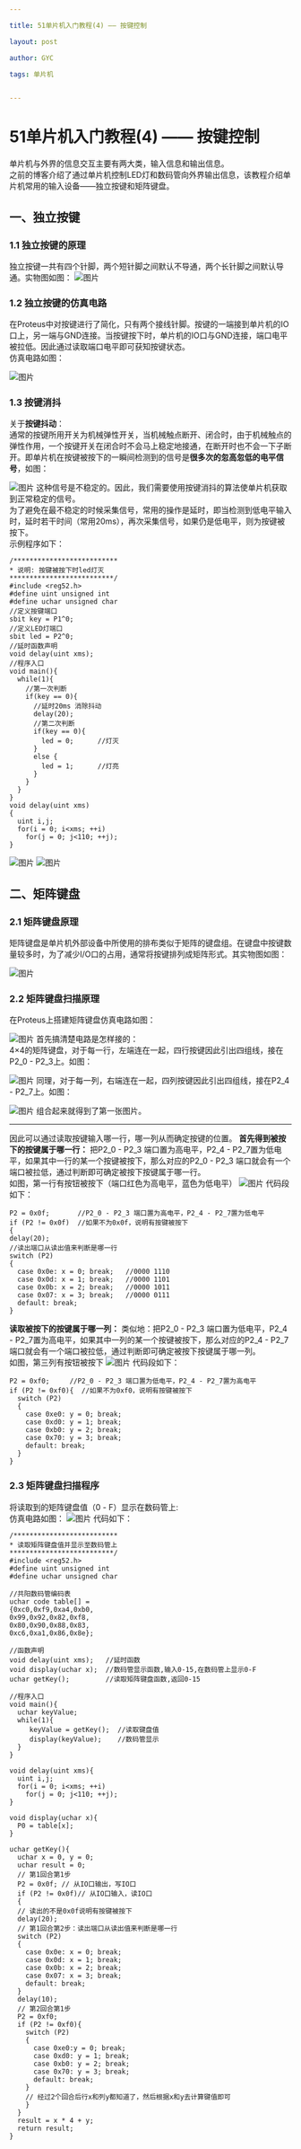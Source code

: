 ```yaml
---

title: 51单片机入门教程(4) —— 按键控制

layout: post

author: GYC

tags: 单片机


---    
```


# 51单片机入门教程(4) —— 按键控制    

单片机与外界的信息交互主要有两大类，输入信息和输出信息。      
之前的博客介绍了通过单片机控制LED灯和数码管向外界输出信息，该教程介绍单片机常用的输入设备——独立按键和矩阵键盘。    

## 一、独立按键
### 1.1 独立按键的原理
独立按键一共有四个针脚，两个短针脚之间默认不导通，两个长针脚之间默认导通。实物图如图：
![图片](https://raw.githubusercontent.com/ChasorG/ChasorG.github.io/master/_posts/181116/1.png)
### 1.2 独立按键的仿真电路
在Proteus中对按键进行了简化，只有两个接线针脚。按键的一端接到单片机的IO口上，另一端与GND连接。当按键按下时，单片机的IO口与GND连接，端口电平被拉低。因此通过读取端口电平即可获知按键状态。     
仿真电路如图：

![图片](https://raw.githubusercontent.com/ChasorG/ChasorG.github.io/master/_posts/181116/1.png)
### 1.3 按键消抖
关于**按键抖动**：    
通常的按键所用开关为机械弹性开关，当机械触点断开、闭合时，由于机械触点的弹性作用，一个按键开关在闭合时不会马上稳定地接通，在断开时也不会一下子断开。即单片机在按键被按下的一瞬间检测到的信号是**很多次的忽高忽低的电平信号**，如图：    

![图片](https://raw.githubusercontent.com/ChasorG/ChasorG.github.io/master/_posts/181116/1.png)
这种信号是不稳定的。因此，我们需要使用按键消抖的算法使单片机获取到正常稳定的信号。    
为了避免在最不稳定的时候采集信号，常用的操作是延时，即当检测到低电平输入时，延时若干时间（常用20ms），再次采集信号，如果仍是低电平，则为按键被按下。    
示例程序如下：

``` clike
/**************************
* 说明: 按键被按下时led灯灭
**************************/
#include <reg52.h>
#define uint unsigned int 
#define uchar unsigned char
//定义按键端口
sbit key = P1^0;
//定义LED灯端口
sbit led = P2^0;
//延时函数声明
void delay(uint xms);
//程序入口
void main(){
  while(1){
    //第一次判断
    if(key == 0){
	  //延时20ms 消除抖动
	  delay(20);
	  //第二次判断
	  if(key == 0){
	    led = 0;	  //灯灭
	  }
	  else {
	    led = 1;	  //灯亮
	  }
	}
  }
}
void delay(uint xms)
{
  uint i,j;
  for(i = 0; i<xms; ++i)
    for(j = 0; j<110; ++j);
}
```

![图片](https://raw.githubusercontent.com/ChasorG/ChasorG.github.io/master/_posts/181116/1.png)
![图片](https://raw.githubusercontent.com/ChasorG/ChasorG.github.io/master/_posts/181116/1.png)
## 二、矩阵键盘
### 2.1 矩阵键盘原理
矩阵键盘是单片机外部设备中所使用的排布类似于矩阵的键盘组。在键盘中按键数量较多时，为了减少I/O口的占用，通常将按键排列成矩阵形式。其实物图如图：    

![图片](https://raw.githubusercontent.com/ChasorG/ChasorG.github.io/master/_posts/181116/1.png)

### 2.2 矩阵键盘扫描原理
在Proteus上搭建矩阵键盘仿真电路如图：

![图片](https://raw.githubusercontent.com/ChasorG/ChasorG.github.io/master/_posts/181116/1.png)
首先搞清楚电路是怎样接的：    
4×4的矩阵键盘，对于每一行，左端连在一起，四行按键因此引出四组线，接在P2_0 -  P2_3上。如图：

![图片](https://raw.githubusercontent.com/ChasorG/ChasorG.github.io/master/_posts/181116/1.png)
同理，对于每一列，右端连在一起，四列按键因此引出四组线，接在P2_4 - P2_7上。如图：

![图片](https://raw.githubusercontent.com/ChasorG/ChasorG.github.io/master/_posts/181116/1.png)
组合起来就得到了第一张图片。    
*******************************************************************
因此可以通过读取按键输入哪一行，哪一列从而确定按键的位置。
**首先得到被按下的按键属于哪一行：**
把P2_0 - P2_3 端口置为高电平，P2_4 - P2_7置为低电平，如果其中一行的某一个按键被按下，那么对应的P2_0 - P2_3 端口就会有一个端口被拉低，通过判断即可确定被按下按键属于哪一行。    
如图，第一行有按钮被按下（端口红色为高电平，蓝色为低电平）
![图片](https://raw.githubusercontent.com/ChasorG/ChasorG.github.io/master/_posts/181116/1.png)
代码段如下：
``` clike
P2 = 0x0f;       //P2_0 - P2_3 端口置为高电平，P2_4 - P2_7置为低电平
if (P2 != 0x0f)  //如果不为0x0f，说明有按键被按下
{
delay(20);
//读出端口从读出值来判断是哪一行
switch (P2)
{
  case 0x0e: x = 0; break;   //0000 1110
  case 0x0d: x = 1; break;   //0000 1101
  case 0x0b: x = 2; break;   //0000 1011
  case 0x07: x = 3; break;   //0000 0111
  default: break;
}
```
**读取被按下的按键属于哪一列：**
类似地：把P2_0 - P2_3 端口置为低电平，P2_4 - P2_7置为高电平，如果其中一列的某一个按键被按下，那么对应的P2_4 - P2_7 端口就会有一个端口被拉低，通过判断即可确定被按下按键属于哪一列。    
如图，第三列有按钮被按下
![图片](https://raw.githubusercontent.com/ChasorG/ChasorG.github.io/master/_posts/181116/1.png)
代码段如下：
``` clike
P2 = 0xf0;     //P2_0 - P2_3 端口置为低电平，P2_4 - P2_7置为高电平
if (P2 != 0xf0){  //如果不为0xf0，说明有按键被按下
  switch (P2)
  {
    case 0xe0: y = 0; break;
    case 0xd0: y = 1; break;
    case 0xb0: y = 2; break;
    case 0x70: y = 3; break;
    default: break;
  } 
}
```
### 2.3 矩阵键盘扫描程序
将读取到的矩阵键盘值（0 - F）显示在数码管上:    
仿真电路如图：
![图片](https://raw.githubusercontent.com/ChasorG/ChasorG.github.io/master/_posts/181116/1.png)
代码如下：
``` clike
/**************************
* 读取矩阵键盘值并显示至数码管上
**************************/
#include <reg52.h>
#define uint unsigned int 
#define uchar unsigned char

//共阳数码管编码表
uchar code table[] =
{0xc0,0xf9,0xa4,0xb0,
0x99,0x92,0x82,0xf8,
0x80,0x90,0x88,0x83,
0xc6,0xa1,0x86,0x8e};

//函数声明
void delay(uint xms);   //延时函数
void display(uchar x);  //数码管显示函数,输入0-15,在数码管上显示0-F
uchar getKey();			//读取矩阵键盘函数,返回0-15

//程序入口
void main(){
  uchar keyValue;
  while(1){
	 keyValue = getKey();  //读取键盘值
	 display(keyValue);	   //数码管显示
  }
}

void delay(uint xms){
  uint i,j;
  for(i = 0; i<xms; ++i)
    for(j = 0; j<110; ++j);
}

void display(uchar x){
  P0 = table[x];
}

uchar getKey(){
  uchar x = 0, y = 0;
  uchar result = 0;
  // 第1回合第1步
  P2 = 0x0f; // 从IO口输出，写IO口
  if (P2 != 0x0f)// 从IO口输入，读IO口
  {
  // 读出的不是0x0f说明有按键被按下
  delay(20);
  // 第1回合第2步：读出端口从读出值来判断是哪一行
  switch (P2)
  {
    case 0x0e: x = 0; break;
    case 0x0d: x = 1; break;
    case 0x0b: x = 2; break;
    case 0x07: x = 3; break;
    default: break;
  }
  delay(10);
  // 第2回合第1步
  P2 = 0xf0;
  if (P2 != 0xf0){
    switch (P2)
    {
      case 0xe0:y = 0; break;
      case 0xd0: y = 1; break;
      case 0xb0: y = 2; break;
      case 0x70: y = 3; break;
      default: break;
    }
    // 经过2个回合后行x和列y都知道了，然后根据x和y去计算键值即可  
    }
  }
  result = x * 4 + y;
  return result;
}

```
